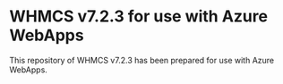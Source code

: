 # WHMCS v7.2.3 for use with Azure WebApps
This repository of WHMCS v7.2.3 has been prepared for use with Azure WebApps.
